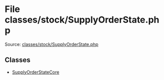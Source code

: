 File classes/stock/SupplyOrderState.php
=========
Source: [classes/stock/SupplyOrderState.php](https://github.com/PrestaShop/PrestaShop/blob/1.6.1.1/classes/stock/SupplyOrderState.php)


Classes
-------

* [SupplyOrderStateCore](class.SupplyOrderStateCore.md)

